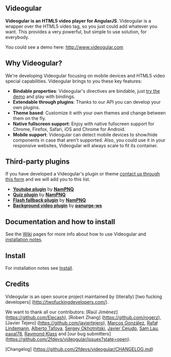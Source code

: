 ## Videogular

**Videogular is an HTML5 video player for AngularJS**. Videogular is a wrapper over the HTML5 video tag, so you just could add whatever you want. This provides a very powerful, but simple to use solution, for everybody.

You could see a demo here: http://www.videogular.com

## Why Videogular?

We're developing Videogular focusing on mobile devices and HTML5 video special capabilities. Videogular brings to you these key features:

* **Bindable properties**: Videogular's directives are bindable, just [try the demo](http://www.videogular.com) and play with bindings.
* **Extendable through plugins**: Thanks to our API you can develop your own plugins.
* **Theme based**: Customize it with your own themes and change between them on the fly.
* **Native fullscreen support**: Enjoy with native fullscreen support for Chrome, Firefox, Safari, iOS and Chrome for Android.
* **Mobile support**: Videogular can detect mobile devices to show/hide components in case that aren't supported. Also, you could use it in your responsive websites, Videogular will always scale to fit its container.


## Third-party plugins

If you have developed a Videogular's plugin or theme [contact us through this form](http://twofuckingdevelopers.com/contact/) and we will add you to this list.

* [**Youtube plugin**](https://github.com/NamPNQ/bower-videogular-youtube) by **[NamPNQ](https://github.com/NamPNQ)**
* [**Quiz plugin**](https://github.com/NamPNQ/bower-videogular-quiz) by **[NamPNQ](https://github.com/NamPNQ)**
* [**Flash fallback plugin**](https://github.com/NamPNQ/bower-videogular-flash) by **[NamPNQ](https://github.com/NamPNQ)**
* [**Background video plugin**](https://gist.github.com/panurge-ws/525caef640784a487aa2) by **[panurge-ws](https://github.com/panurge-ws)**

## Documentation and how to install

See the [Wiki](https://github.com/2fdevs/videogular/wiki) pages for more info about how to use Videogular and [installation notes](https://github.com/2fdevs/videogular/wiki/Install).

## Install

For installation notes see [Install](https://github.com/2fdevs/videogular/wiki/Install).

## Credits

Videogular is an open source project maintained by (literally) [two fucking developers] (http://twofuckingdevelopers.com/).

We want to thank all our contributors: [Raúl Jiménez] (https://github.com/Elecash), [Robert Zhang] (https://github.com/rogerz), [Javier Tejero] (https://github.com/javiertejero), [Marcos González](https://github.com/qmarcos), [Rafał Lindemann](https://github.com/panrafal), [Alberto Tafoya](https://github.com/withattribution), [Sergey Okhotnitski](https://github.com/5erg), [Javier Cejudo](https://github.com/javiercejudo), [Sam Lau](https://github.com/schmooie), [paxal78](https://github.com/paxal78), [Raymond Klass](https://github.com/RaymondKlass) and [our bug submitters] (https://github.com/2fdevs/videogular/issues?state=open).

[Changelog] (https://github.com/2fdevs/videogular/CHANGELOG.md)